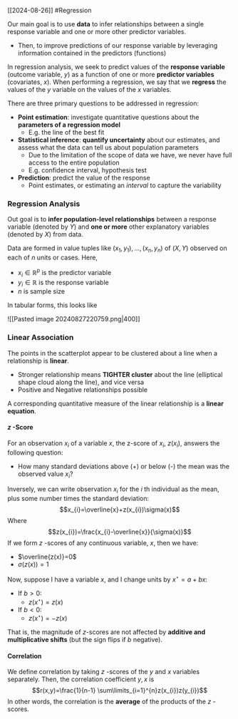 [[2024-08-26]] #Regression

Our main goal is to use **data** to infer relationships between a single response variable and one or more other predictor variables.
- Then, to improve predictions of our response variable by leveraging information contained in the predictors (functions)

In regression analysis, we seek to predict values of the **response variable** (outcome variable, $y$) as a function of one or more **predictor variables** (covariates, $x$). When performing a regression, we say that we **regress** the values of the $y$ variable on the values of the $x$ variables.

There are three primary questions to be addressed in regression:
- **Point estimation**: investigate quantitative questions about the **parameters of a regression model**
	- E.g. the line of the best fit
- **Statistical inference**: **quantify uncertainty** about our estimates, and assess what the data can tell us about population parameters
	- Due to the limitation of the scope of data we have, we never have full access to the entire population 
	- E.g. confidence interval, hypothesis test
- **Prediction**: predict the value of the response
	- Point estimates, or estimating an *interval* to capture the variability

### Regression Analysis
Out goal is to **infer population-level relationships** between a response variable (denoted by $Y$) and **one or more** other explanatory variables (denoted by $X$) from data.

Data are formed in value tuples like $(x_1, y_1),\dots, (x_n, y_n)$ of $(X, Y)$ observed on each of $n$ units or cases. Here,
- $x_{i} \in \mathbb{R}^p$ is the predictor variable
- $y_{i}\in \mathbb{R}$ is the response variable
- $n$ is sample size

In tabular forms, this looks like

![[Pasted image 20240827220759.png|400]]

### Linear Association
The points in the scatterplot appear to be clustered about a line when a relationship is **linear**.
- Stronger relationship means **TIGHTER cluster** about the line (elliptical shape cloud along the line), and vice versa
- Positive and Negative relationships possible

A corresponding quantitative measure of the linear relationship is a **linear equation**.

#### $z$ -Score
For an observation $x_i$ of a variable $x$, the z-score of $x_i$, $z (x_i)$, answers the following question:
- How many standard deviations above (+) or below (-) the mean was the observed value $x_i$?

Inversely, we can write observation $x_{i}$ for the $i$ th individual as the mean, plus some number times the standard deviation:
$$x_{i}=\overline{x}+z(x_{i})\sigma(x)$$
Where
$$z(x_{i})=\frac{x_{i}-\overline{x}}{\sigma(x)}$$
If we form $z$ -scores of any continuous variable, $x$, then we have:
- $\overline{z(x)}=0$
- $\sigma(z(x))=1$

Now, suppose I have a variable $x$, and I change units by $x^\star = a + bx$:
- If $b>0$: 
	- $z(x^\star)=z(x)$
- If $b<0$:
	- $z(x^\star)=-z(x)$

That is, the magnitude of $z$-scores are not affected by **additive and multiplicative shifts** (but the sign flips if $b$ negative).

#### Correlation
We define correlation by taking $z$ -scores of the $y$ and $x$ variables separately. Then, the correlation coefficient $y,x$ is
$$r(x,y)=\frac{1}{n-1} \sum\limits_{i=1}^{n}z(x_{i})z(y_{i})$$
In other words, the correlation is the **average** of the products of the $z$ -scores.